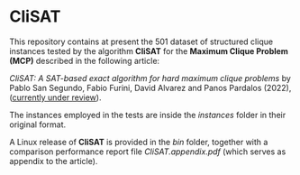 # CliSAT
This repository contains at present the 501 dataset of structured clique instances tested by the algorithm **CliSAT** for the **Maximum Clique Problem (MCP)** described in the following article:

*CliSAT: A SAT-based exact algorithm for hard maximum clique problems* by Pablo San Segundo, Fabio Furini, David Alvarez and Panos Pardalos (2022), ([currently under review](http://www.optimization-online.org/DB_HTML/2022/04/8874.html)). 

The instances employed in the tests are inside the *instances* folder in their original format.

A Linux release of **CliSAT** is provided in the *bin* folder, together with  a comparison performance report file *CliSAT.appendix.pdf* (which serves as appendix to the article). 




